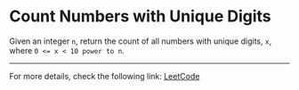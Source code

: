 <h1>Count Numbers with Unique Digits</h1>

<p>Given an integer <code>n</code>, return the count of all numbers with unique digits, <code>x</code>, where <code>0 <= x < 10 power to n</code>.</p>


<hr>
<p>For more details, check the following link: <a href="https://leetcode.com/problems/count-numbers-with-unique-digits/">LeetCode</a></p>




